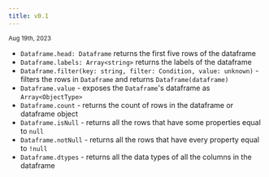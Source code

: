 ```yaml
---
title: v0.1
---
```


<small>Aug 19th, 2023</small>


- `Dataframe.head: Dataframe` returns the first five rows of the dataframe
- `Dataframe.labels: Array<string>` returns the labels of the dataframe
- `Dataframe.filter(key: string, filter: Condition, value: unknown)` - filters the rows in `Dataframe` and returns `Dataframe(dataframe)`
- `Dataframe.value` - exposes the `Dataframe`'s dataframe as `Array<ObjectType>`
- `Dataframe.count` - returns the count of rows in the dataframe or dataframe object
- `Dataframe.isNull` - returns all the rows that have some properties equal to `null`
- `Dataframe.notNull` - returns all the rows that have every property equal to `!null`
- `Dataframe.dtypes` - returns all the data types of all the columns in the dataframe